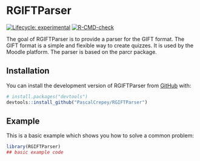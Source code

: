 
<!-- README.md is generated from README.Rmd. Please edit that file -->

# RGIFTParser

<!-- badges: start -->

[![Lifecycle:
experimental](https://img.shields.io/badge/lifecycle-experimental-orange.svg)](https://lifecycle.r-lib.org/articles/stages.html#experimental)
[![R-CMD-check](https://github.com/PascalCrepey/RGIFTParser/actions/workflows/R-CMD-check.yaml/badge.svg)](https://github.com/PascalCrepey/RGIFTParser/actions/workflows/R-CMD-check.yaml)
<!-- badges: end -->

The goal of RGIFTParser is to provide a parser for the GIFT format. The
GIFT format is a simple and flexible way to create quizzes. It is used
by the Moodle platform. The parser is based on the parcr package.

## Installation

You can install the development version of RGIFTParser from
[GitHub](https://github.com/) with:

``` r
# install.packages("devtools")
devtools::install_github("PascalCrepey/RGIFTParser")
```

## Example

This is a basic example which shows you how to solve a common problem:

``` r
library(RGIFTParser)
## basic example code
```
